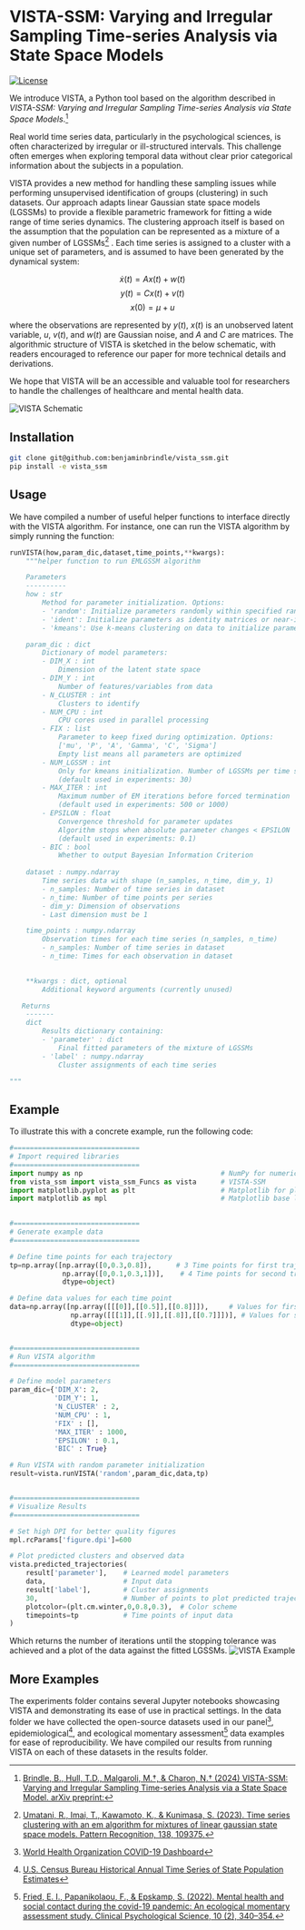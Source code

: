 # VISTA-SSM: Varying and Irregular Sampling Time-series Analysis via State Space Models

[![License](https://img.shields.io/badge/license-MIT-blue.svg)](https://github.com/benjaminbrindle/vista_ssm/blob/main/LICENSE)

We introduce VISTA, a Python tool based on the algorithm described in _VISTA-SSM: Varying and Irregular Sampling Time-series Analysis via State Space Models_.[^1] 

Real world time series data, particularly in the psychological sciences, is often characterized by irregular or ill-structured intervals. This challenge often emerges when exploring temporal data without clear prior categorical information about the subjects in a population. 

VISTA provides a new method for handling these sampling issues while performing unsupervised identification of groups (clustering) in such datasets. Our approach adapts linear Gaussian state space models (LGSSMs) to provide a flexible parametric framework for fitting a wide range of time series dynamics. The clustering approach itself is based on the assumption that the population can be represented as a mixture of a given number of LGSSMs[^2] . Each time series is assigned to a cluster with a unique set of parameters, and is assumed to have been generated by the dynamical system:

$$\dot x(t) = Ax(t) + w(t)$$$$y(t) = C x(t) + v(t)$$$$x(0) = \mu + u$$

where the observations are represented by $y(t)$, $x(t)$ is an unobserved latent variable, $u$, $v(t)$, and $w(t)$ are Gaussian noise, and $A$ and $C$ are matrices. The algorithmic structure of VISTA is sketched in the below schematic, with readers encouraged to reference our paper for more technical details and derivations.

We hope that VISTA will be an accessible and valuable tool for researchers to handle the challenges of healthcare and mental health data.


![VISTA Schematic](https://github.com/benjaminbrindle/vista_ssm/blob/main/schematic.jpg)

## Installation 
```bash
git clone git@github.com:benjaminbrindle/vista_ssm.git
pip install -e vista_ssm
```

## Usage

We have compiled a number of useful helper functions to interface directly with the VISTA algorithm. For instance, one can run the VISTA algorithm by simply running the function:
```python
runVISTA(how,param_dic,dataset,time_points,**kwargs):
    """helper function to run EMLGSSM algorithm

    Parameters
    ----------
    how : str
        Method for parameter initialization. Options:
        - 'random': Initialize parameters randomly within specified ranges
        - 'ident': Initialize parameters as identity matrices or near-identity
        - 'kmeans': Use k-means clustering on data to initialize parameters

    param_dic : dict
        Dictionary of model parameters:
        - DIM_X : int
            Dimension of the latent state space
        - DIM_Y : int
            Number of features/variables from data
        - N_CLUSTER : int
            Clusters to identify
        - NUM_CPU : int
            CPU cores used in parallel processing
        - FIX : list
            Parameter to keep fixed during optimization. Options:
            ['mu', 'P', 'A', 'Gamma', 'C', 'Sigma']
            Empty list means all parameters are optimized
        - NUM_LGSSM : int
            Only for kmeans initialization. Number of LGSSMs per time series.
            (default used in experiments: 30)
        - MAX_ITER : int
            Maximum number of EM iterations before forced termination
            (default used in experiments: 500 or 1000)
        - EPSILON : float
            Convergence threshold for parameter updates
            Algorithm stops when absolute parameter changes < EPSILON
            (default used in experiments: 0.1)
        - BIC : bool
            Whether to output Bayesian Information Criterion
            
    dataset : numpy.ndarray
        Time series data with shape (n_samples, n_time, dim_y, 1)
        - n_samples: Number of time series in dataset
        - n_time: Number of time points per series
        - dim_y: Dimension of observations
        - Last dimension must be 1

    time_points : numpy.ndarray
        Observation times for each time series (n_samples, n_time)
        - n_samples: Number of time series in dataset
        - n_time: Times for each observation in dataset

       
    **kwargs : dict, optional
        Additional keyword arguments (currently unused)

   Returns
    -------
    dict
        Results dictionary containing:
        - 'parameter' : dict
            Final fitted parameters of the mixture of LGSSMs
        - 'label' : numpy.ndarray
            Cluster assignments of each time series

"""
```

## Example

To illustrate this with a concrete example, run the following code:

```python
#===============================
# Import required libraries
#===============================
import numpy as np                                  # NumPy for numerical computations
from vista_ssm import vista_ssm_Funcs as vista      # VISTA-SSM
import matplotlib.pyplot as plt                     # Matplotlib for plotting
import matplotlib as mpl                            # Matplotlib base library
             

#===============================
# Generate example data
#===============================

# Define time points for each trajectory
tp=np.array([np.array([0,0.3,0.8]),      # 3 Time points for first trajectory
             np.array([0,0.1,0.3,1])],    # 4 Time points for second trajectory
             dtype=object)

# Define data values for each time point
data=np.array([np.array([[[0]],[[0.5]],[[0.8]]]),     # Values for first trajectory
               np.array([[[1]],[[.9]],[[.8]],[[0.7]]])], # Values for second trajectory
               dtype=object)   


#===============================
# Run VISTA algorithm
#===============================

# Define model parameters
param_dic={'DIM_X': 2,
           'DIM_Y': 1,
           'N_CLUSTER' : 2,
           'NUM_CPU' : 1,
           'FIX' : [],
           'MAX_ITER' : 1000,
           'EPSILON' : 0.1,
           'BIC' : True}

# Run VISTA with random parameter initialization
result=vista.runVISTA('random',param_dic,data,tp)


#===============================
# Visualize Results
#===============================

# Set high DPI for better quality figures
mpl.rcParams['figure.dpi']=600    

# Plot predicted clusters and observed data 
vista.predicted_trajectories(
    result['parameter'],    # Learned model parameters
    data,                   # Input data
    result['label'],        # Cluster assignments
    30,                     # Number of points to plot predicted trajectory from learned parameters
    plotcolor=(plt.cm.winter,0,0.8,0.3),  # Color scheme
    timepoints=tp           # Time points of input data
)
```
Which returns the number of iterations until the stopping tolerance was achieved and a plot of the data against the fitted LGSSMs.
![VISTA Example](https://github.com/benjaminbrindle/vista_ssm/blob/main/example.png)

## More Examples

The experiments folder contains several Jupyter notebooks showcasing VISTA and demonstrating its ease of use in practical settings. In the data folder we have collected the open-source datasets used in our panel[^3], epidemiological[^4], and ecological momentary assessment[^5] data examples for ease of reproducibility. We have compiled our results from running VISTA on each of these datasets in the results folder.

[^1]: [Brindle, B., Hull, T.D., Malgaroli, M.†, & Charon, N.† (2024) VISTA-SSM: Varying and Irregular Sampling Time-series Analysis via a State Space Model. arXiv preprint:](https://LINK)

[^2]: [Umatani, R., Imai, T., Kawamoto, K., & Kunimasa, S. (2023). Time series clustering with
an em algorithm for mixtures of linear gaussian state space models. Pattern
Recognition, 138, 109375.](https://github.com/ur17/em_mlgssm)

[^3]: [World Health Organization COVID-19 Dashboard](https://data.who.int/dashboards/covid19)

[^4]: [U.S. Census Bureau Historical Annual Time Series of State Population Estimates](https://web.archive.org/web/20040220002039/https://eire.census.gov/popest/archives/state/st_stts.php)

[^5]: [Fried, E. I., Papanikolaou, F., & Epskamp, S. (2022). Mental health and social contact
during the covid-19 pandemic: An ecological momentary assessment study. Clinical
Psychological Science, 10 (2), 340–354.](https://osf.io/erp7v/files/osfstorage)
